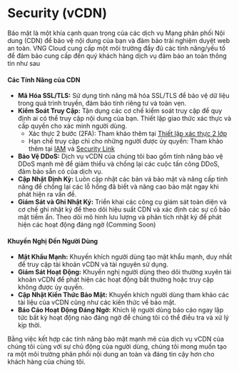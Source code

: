 # Security (vCDN)

Bảo mật là một khía cạnh quan trọng của các dịch vụ Mạng phân phối Nội dung (CDN) để bảo vệ nội dung của bạn và đảm bảo trải nghiệm duyệt web an toàn. VNG Cloud cung cấp một môi trường đầy đủ các tính năng/yếu tố để đảm bảo cung cấp đến quý khách hàng dịch vụ đảm bảo an toàn thông tin như sau

#### Các Tính Năng của CDN <a href="#security-vcdn-cactinhnangcuacdn" id="security-vcdn-cactinhnangcuacdn"></a>

* **Mã Hóa SSL/TLS:** Sử dụng tính năng mã hóa SSL/TLS để bảo vệ dữ liệu trong quá trình truyền, đảm bảo tính riêng tư và toàn vẹn.
* **Kiểm Soát Truy Cập:** Tận dụng các cơ chế kiểm soát truy cập để quy định ai có thể truy cập nội dung của bạn. Thiết lập giao thức xác thực và cấp quyền cho xác minh người dùng.
  * Xác thực 2 bước (2FA): Tham khảo thêm tại [Thiết lập xác thực 2 lớp](https://docs.vngcloud.vn/pages/viewpage.action?pageId=22938012)
  * Hạn chế truy cập chỉ cho những người được ủy quyền: Tham khảo thêm tại [IAM](https://docs.vngcloud.vn/display/ONVINA/IAM) và [Security Link](https://docs.vngcloud.vn/display/ONVINA/Security+Link)
* **Bảo Vệ DDoS:** Dịch vụ vCDN của chúng tôi bao gồm tính năng bảo vệ DDoS mạnh mẽ để giảm thiểu và chống lại các cuộc tấn công DDoS, đảm bảo sẵn có của dịch vụ.
* **Cập Nhật Định Kỳ:** Luôn cập nhật các bản vá bảo mật và nâng cấp tính năng để chống lại các lỗ hổng đã biết và nâng cao bảo mật ngay khi phát hiện ra vấn đề.
* **Giám Sát và Ghi Nhật Ký:** Triển khai các công cụ giám sát toàn diện và cơ chế ghi nhật ký để theo dõi hiệu suất CDN và xác định các sự cố bảo mật tiềm ẩn. Theo dõi mô hình lưu lượng và phân tích nhật ký để phát hiện các hoạt động đáng ngờ (Comming Soon)

#### Khuyến Nghị Đến Người Dùng <a href="#security-vcdn-khuyennghidennguoidung" id="security-vcdn-khuyennghidennguoidung"></a>

* **Mật Khẩu Mạnh:** Khuyến khích người dùng tạo mật khẩu mạnh, duy nhất để truy cập tài khoản vCDN và tài nguyên sử dụng.
* **Giám Sát Hoạt Động:** Khuyến nghị người dùng theo dõi thường xuyên tài khoản vCDN để phát hiện các hoạt động bất thường hoặc truy cập không được ủy quyền.
* **Cập Nhật Kiến Thức Bảo Mật:** Khuyến khích người dùng tham khảo các tài liệu của vCDN cũng như các kiến thức về bảo mật.
* **Báo Cáo Hoạt Động Đáng Ngờ:** Khích lệ người dùng báo cáo ngay lập tức bất kỳ hoạt động nào đáng ngờ để chúng tôi có thể điều tra và xử lý kịp thời.

Bằng việc kết hợp các tính năng bảo mật mạnh mẽ của dịch vụ vCDN của chúng tôi cùng với sự chủ động của người dùng, chúng tôi mong muốn tạo ra một môi trường phân phối nội dung an toàn và đáng tin cậy hơn cho khách hàng của chúng tôi.
